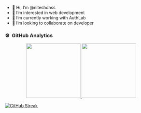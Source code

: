 - 👋 Hi, I’m @niteshdass
- 👀 I’m interested in web development
- 🌱 I’m currently working with AuthLab
- 💞️ I’m looking to collaborate on developer

### ⚙️ &nbsp;GitHub Analytics

<p align="center">
<a href="https://github.com/niteshdass">
  <img height="180em" src="https://github-readme-stats-eight-theta.vercel.app/api?username=niteshdass&show_icons=true&theme=algolia&include_all_commits=true&count_private=true"/>
  <img height="180em" src="https://github-readme-stats-eight-theta.vercel.app/api/top-langs/?username=niteshdass&layout=compact&langs_count=8&theme=algolia"/>
</a>
</p>


[![GitHub Streak](https://github-readme-streak-stats.herokuapp.com/?user=niteshdass&currStreakNum=2FD3EB&fire=pink&sideLabels=F00&theme=nightowl)](https://git.io/streak-stats)




